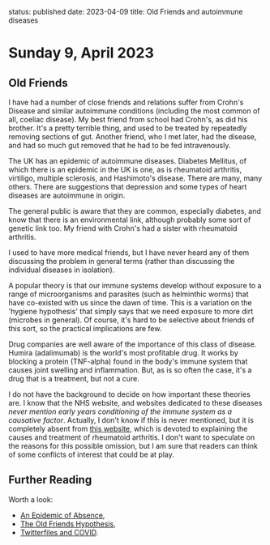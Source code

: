 status: published
date: 2023-04-09
title: Old Friends and autoimmune diseases

# Sunday  9, April 2023

## Old Friends

I have had a number of close friends and relations suffer from Crohn's Disease and similar
autoimmune conditions (including the most common of all, coeliac disease).
My best friend from school had Crohn's, as did his brother.
It's a pretty terrible thing, and used to be treated by repeatedly removing sections of gut.
Another friend, who I met later, had the disease, and had so much gut removed that he had to be fed intravenously.

The UK has an epidemic of autoimmune diseases. Diabetes Mellitus, 
of which there is an epidemic in the UK is one, as is rheumatoid arthritis, virtiligo,
multiple sclerosis, and Hashimoto's disease. 
There are many, many others. There are suggestions that depression and some types 
of heart diseases are autoimmune in origin.

The general public is aware that they are common, especially diabetes, and know that there
is an environmental link, although probably some sort of genetic link too. 
My friend with Crohn's had a sister with rheumatoid arthritis. 

I used to have more medical friends, but I have never heard any of them discussing 
the problem in general terms (rather than discussing the individual diseases in isolation).

A popular theory is that our immune systems develop without exposure to a range of microorganisms and parasites (such as helminthic worms) that have co-existed with us
since the dawn of time. 
This is a variation on the 'hygiene hypothesis' that simply says that we need exposure to more dirt (microbes in general). Of course, it's hard to be selective about friends of this sort, so the practical implications are few.

Drug companies are well aware of the importance of this class of disease. Humira (adalimumab) is the world's most profitable drug. It works by blocking a protein (TNF-alpha) found in the body's immune system that causes joint swelling and inflammation. 
But, as is so often the case, it's a drug that is a treatment, but not a cure.

I do not have the background to decide on how important these theories are.
I know that the NHS website, and websites dedicated to these diseases _never mention early years conditioning of the immune system as a causative factor_. 
Actually, I don't know if this is never mentioned, but it is completely absent from [this website](https://nras.org.uk/resource/possible-causes-and-risk-factors/), which is devoted to explaining the causes and treatment of rheumatoid arthritis.
I don't want to speculate on the reasons for this possible omission, but I am sure that readers can think of some conflicts of interest that could be at play.

## Further Reading

Worth a look:

- [An Epidemic of Absence](https://www.goodreads.com/en/book/show/13259821),
- [The Old Friends Hypothesis](http://www.grahamrook.net/OldFriends/oldfriends.html),
- [Twitterfiles and COVID](https://reason.com/2023/03/17/researchers-pressured-twitter-to-treat-covid-19-facts-as-misinformation/).


